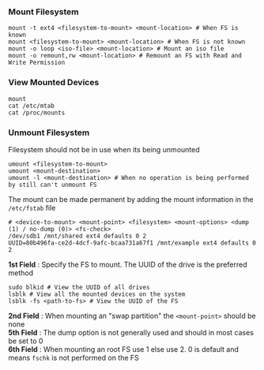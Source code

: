 ### Mount Filesystem

````shell
mount -t ext4 <filesystem-to-mount> <mount-location> # When FS is known
mount <filesystem-to-mount> <mount-location> # When FS is not known
mount -o loop <iso-file> <mount-location> # Mount an iso file
mount -o remount,rw <mount-location> # Remount an FS with Read and Write Permission
````

### View Mounted Devices

````shell
mount
cat /etc/mtab
cat /proc/mounts
````

### Unmount Filesystem

Filesystem should not be in use when its being unmounted

````shell
umount <filesystem-to-mount>
umount <mount-destination>
umount -l <mount-destination> # When no operation is being performed by still can't unmount FS
````

The mount can be made permanent by adding the mount information in the `/etc/fstab` file

````shell
# <device-to-mount> <mount-point> <filesystem> <mount-options> <dump (1) / no-dump (0)> <fs-check>
/dev/sdb1 /mnt/shared ext4 defaults 0 2
UUID=80b496fa-ce2d-4dcf-9afc-bcaa731a67f1 /mnt/example ext4 defaults 0 2
````

**1st Field** : Specify the FS to mount. The UUID of the drive is the preferred method

````shell
sudo blkid # View the UUID of all drives
lsblk # View all the mounted devices on the system
lsblk -fs <path-to-fs> # View the UUID of the FS
````

**2nd Field** : When mounting an "swap partition" the `<mount-point>` should be none  
**5th Field** : The dump option is not generally used and should in most cases be set to 0  
**6th Field** : When mounting an root FS use 1 else use 2. 0 is default and means `fschk` is not performed on the FS
